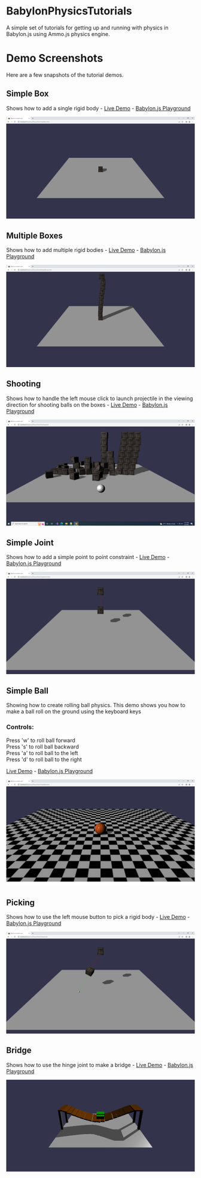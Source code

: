 # BabylonPhysicsTutorials
A simple set of tutorials for getting up and running with physics in Babylon.js using Ammo.js physics engine.

Demo Screenshots
================
Here are a few snapshots of the tutorial demos.

## Simple Box
Shows how to add a single rigid body - <a href="https://raw.githack.com/mmmovania/BabylonPhysicsTutorials/master/SimpleBox.html" target="_blank">Live Demo</a> - 
<a href="https://playground.babylonjs.com/#KPZCU8">Babylon.js Playground</a>

![alt text](images/SimpleBox.png "Simple Box")

## Multiple Boxes
Shows how to add multiple rigid bodies - <a href="https://raw.githack.com/mmmovania/BabylonPhysicsTutorials/master/MultipleBoxes.html" target="_blank">Live Demo</a> - <a href="https://playground.babylonjs.com/#8P4W9T">Babylon.js Playground</a>

![alt text](images/MultipleBoxes.png "Multiple Boxes")

## Shooting
Shows how to handle the left mouse click to launch projectile in the viewing direction for shooting balls on the boxes - <a href="https://raw.githack.com/mmmovania/BabylonPhysicsTutorials/master/Shooting.html" target="_blank">Live Demo</a> - <a href="https://playground.babylonjs.com/#VSB2WG">Babylon.js Playground</a>

![alt text](images/Shooting.png "Shooting")

## Simple Joint
Shows how to add a simple point to point constraint - <a href="https://raw.githack.com/mmmovania/BabylonPhysicsTutorials/master/SimpleJoint.html" target="_blank">Live Demo</a> - <a href="https://playground.babylonjs.com/#BPLMNR">Babylon.js Playground</a>

![alt text](images/SimpleJoint.png "Simple Joint")

## Simple Ball
Showing how to create rolling ball physics. This demo shows you how to make a ball roll on the ground using the keyboard keys

### Controls:
Press 'w' to roll ball forward</br>
Press 's' to roll ball backward</br>
Press 'a' to roll ball to the left</br>
Press 'd' to roll ball to the right</br>

<a href="https://raw.githack.com/mmmovania/BabylonPhysicsTutorials/master/SimpleBall.html" target="_blank">Live Demo</a> - <a href="https://playground.babylonjs.com/#QPFZNY">Babylon.js Playground</a>

![alt text](images/SimpleBall.png "Simple Ball")

## Picking
Shows how to use the left mouse button to pick a rigid body - <a href="https://raw.githack.com/mmmovania/BabylonPhysicsTutorials/master/Picking.html" target="_blank">Live Demo</a> - <a href="https://playground.babylonjs.com/#UASVC5">Babylon.js Playground</a>

![alt text](images/Picking.png "Picking")

## Bridge 
Shows how to use the hinge joint to make a bridge - <a href="">Live Demo</a> - <a href="https://playground.babylonjs.com/#NNJJ5Z#1">Babylon.js Playground</a>

![alt text](images/Bridge.png "Bridge")

